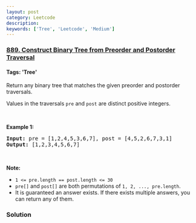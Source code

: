 ```yaml
---
layout: post
category: Leetcode
description: 
keywords: ['Tree', 'Leetcode', 'Medium']
---
```

### [889. Construct Binary Tree from Preorder and Postorder Traversal](https://leetcode.com/problems/construct-binary-tree-from-preorder-and-postorder-traversal)

#### Tags: 'Tree'

<div class="content__u3I1 question-content__JfgR"><div><p>Return any binary tree that matches the given preorder and postorder traversals.</p>
<p>Values in the traversals <code>pre</code> and <code>post</code> are distinct positive integers.</p>
<p> </p>
<div>
<p><strong>Example 1:</strong></p>
<pre><strong>Input: </strong>pre = <span id="example-input-1-1">[1,2,4,5,3,6,7]</span>, post = <span id="example-input-1-2">[4,5,2,6,7,3,1]</span>
<strong>Output: </strong><span id="example-output-1">[1,2,3,4,5,6,7]</span>
</pre>
<p> </p>
<p><strong><span>Note:</span></strong></p>
<ul>
<li><code>1 &lt;= pre.length == post.length &lt;= 30</code></li>
<li><code>pre[]</code> and <code>post[]</code> are both permutations of <code>1, 2, ..., pre.length</code>.</li>
<li>It is guaranteed an answer exists. If there exists multiple answers, you can return any of them.</li>
</ul>
</div>
</div></div>

### Solution
